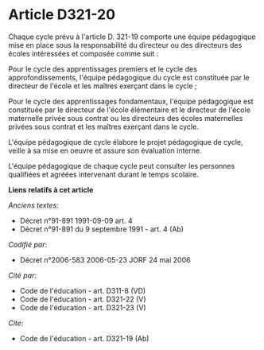 # Article D321-20

Chaque cycle prévu à l'article D. 321-19 comporte une équipe pédagogique mise en place sous la responsabilité du directeur ou
des directeurs des écoles intéressées et composée comme suit : 

Pour le cycle des apprentissages premiers et le cycle des approfondissements, l'équipe pédagogique du cycle est constituée
par le directeur de l'école et les maîtres exerçant dans le cycle ; 

Pour le cycle des apprentissages fondamentaux, l'équipe pédagogique est constituée par le directeur de l'école élémentaire et
le directeur de l'école maternelle privée sous contrat ou les directeurs des écoles maternelles privées sous contrat et les
maîtres exerçant dans le cycle. 

L'équipe pédagogique de cycle élabore le projet pédagogique de cycle, veille à sa mise en oeuvre et assure son évaluation
interne. 

L'équipe pédagogique de chaque cycle peut consulter les personnes qualifiées et agréées intervenant durant le temps scolaire.

**Liens relatifs à cet article**

_Anciens textes_:

  - Décret n°91-891 1991-09-09 art. 4
  - Décret n°91-891 du 9 septembre 1991 - art. 4 (Ab)

_Codifié par_:

  - Décret n°2006-583 2006-05-23 JORF 24 mai 2006

_Cité par_:

  - Code de l'éducation - art. D311-8 (VD)
  - Code de l'éducation - art. D321-22 (V)
  - Code de l'éducation - art. D321-23 (V)

_Cite_:

  - Code de l'éducation - art. D321-19 (Ab)
